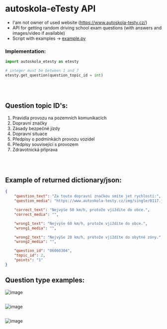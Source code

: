 # autoskola-eTesty API

- I'am not owner of used website (https://www.autoskola-testy.cz/)
- API for getting random driving school exam questions (with answers and images/video if available)
- Script with examples -> [example.py](https://github.com/RxiPland/autoskola_eTesty_API/blob/main/example.py)

### Implementation:
```py
import autoskola_etesty as etesty

# integer must be between 1 and 7
etesty.get_question(question_topic_id = int)
```

<br></br>

## Question topic ID's:
1) Pravidla provozu na pozemních komunikacích
2) Dopravní značky
3) Zásady bezpečné jízdy
4) Dopravní situace
5) Předpisy o podmínkách provozu vozidel
6) Předpisy související s provozem
7) Zdravotnická příprava

<br></br>

## Example of returned dictionary/json:
```json
{
    "question_text": "Za touto dopravní značkou smíte jet rychlostí:",
    "question_media": "https://www.autoskola-testy.cz/img/single/0117.jpg",

    "correct_text": "Nejvýše 50 km/h, protože vjíždíte do obce.",
    "correct_media": "",

    "wrong1_text": "Nejvýše 60 km/h, protože vjíždíte do obce.",
    "wrong1_media": "",

    "wrong2_text": "Nejvýše 20 km/h, protože vjíždíte do obytné zóny.",
    "wrong2_media": "",

    "question_id": "06060304",
    "topic_id": 2,
    "points": "1"
}
```

## Question type examples:
![image](https://user-images.githubusercontent.com/82058894/229222391-3b293da2-5160-42c9-acbe-6760db31ba75.png)
##
![image](https://user-images.githubusercontent.com/82058894/229223171-c5835064-6c8d-4a3a-a5b2-b77edb00d647.png)
##
![image](https://user-images.githubusercontent.com/82058894/229223445-d1571559-5314-4a6a-9c9c-972bdba6608f.png)
